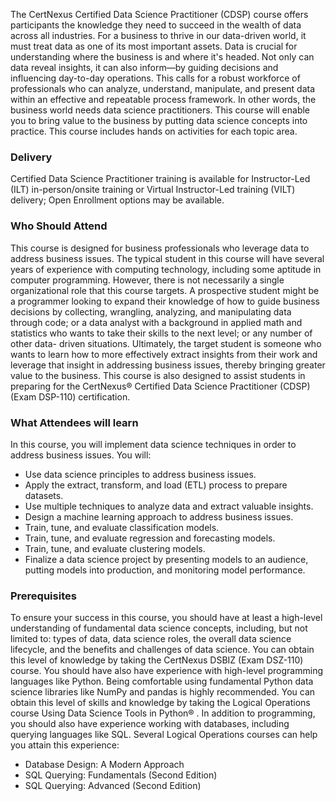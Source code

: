 <!-- CDSP-->

The CertNexus Certified Data Science Practitioner (CDSP) course offers participants the knowledge they need to succeed in the wealth of data across all industries. For a business to thrive in our data-driven world, it must treat data as one of its most important assets. Data is crucial for understanding where the business is and where it's headed. Not only can data reveal insights, it can also inform—by guiding decisions and influencing day-to-day operations. This calls for a robust workforce of professionals who can analyze, understand, manipulate, and present data within an effective and repeatable process framework. In other words, the business world needs data science practitioners. This course will enable you to bring value to the business by putting data science concepts into practice. This course includes hands on activities for each topic area.

### Delivery

 Certified Data Science Practitioner training is available for Instructor-Led (ILT) in-person/onsite training or Virtual Instructor-Led training (VILT) delivery; Open Enrollment options may be available.


### Who Should Attend


This course is designed for business professionals who leverage data to address business issues. The typical student in this course will have several years of experience with computing technology, including some aptitude in computer programming.
However, there is not necessarily a single organizational role that this course targets. A prospective student might be a programmer looking to expand their knowledge of how to guide business decisions by collecting, wrangling, analyzing, and manipulating data through code; or a data analyst with a background in applied math and statistics who wants to take their skills to the next level; or any number of other data- driven situations.
Ultimately, the target student is someone who wants to learn how to more effectively extract insights from their work and leverage that insight in addressing business issues, thereby bringing greater value to the business.
This course is also designed to assist students in preparing for the CertNexus® Certified Data Science Practitioner (CDSP) (Exam DSP-110) certification.


### What Attendees will learn


In this course, you will implement data science techniques in order to address business issues. You will:
- Use data science principles to address business issues.
- Apply the extract, transform, and load (ETL) process to prepare datasets.
- Use multiple techniques to analyze data and extract valuable insights.
- Design a machine learning approach to address business issues.
- Train, tune, and evaluate classification models.
- Train, tune, and evaluate regression and forecasting models.
- Train, tune, and evaluate clustering models.
- Finalize a data science project by presenting models to an audience, putting models into production, and monitoring model performance.

### Prerequisites

To ensure your success in this course, you should have at least a high-level understanding of fundamental data science concepts, including, but not limited to: types of data, data science roles, the overall data science lifecycle, and the benefits and challenges of data science. You can obtain this level of knowledge by taking the CertNexus DSBIZ (Exam DSZ-110) course.
You should have also have experience with high-level programming languages like Python. Being comfortable using fundamental Python data science libraries like NumPy and pandas is highly recommended. You can obtain this level of skills and knowledge by taking the Logical Operations course Using Data Science Tools in Python® .
In addition to programming, you should also have experience working with databases, including querying languages like SQL. Several Logical Operations courses can help you attain this experience:
- Database Design: A Modern Approach
- SQL Querying: Fundamentals (Second Edition)
- SQL Querying: Advanced (Second Edition)
